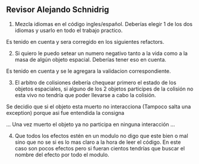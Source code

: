 Revisor Alejando Schnidrig
------

1. Mezcla idiomas en el código ingles/español. Deberías elegir 1 de los dos idiomas y usarlo en todo el trabajo practico.

Es tenido en cuenta y sera corregido en los siguientes refactors.

2. Si quiero le puedo setear un numero negativo tanto a la vida como a la masa de algún objeto espacial. Deberías tener eso en cuenta.

Es tenido en cuenta y se le agregara la validacion correspondiente.

3. El arbitro de colisiones debería chequear primero el estado de los objetos espaciales, si alguno de los 2 objetos participes de la colisión no esta vivo no tendría que poder llevarse a cabo la colisión.

Se decidio que si el objeto esta muerto no interacciona (Tampoco salta una exception) porque asi fue entendida la consigna

...  Una vez muerto el objeto ya no participa en ninguna interacción ...

4. Que todos los efectos estén en un modulo no digo que este bien o mal sino que no se si es lo mas claro a la hora de leer el código. En este caso son pocos efectos pero si fueran cientos tendrías que buscar el nombre del efecto por todo el modulo.


